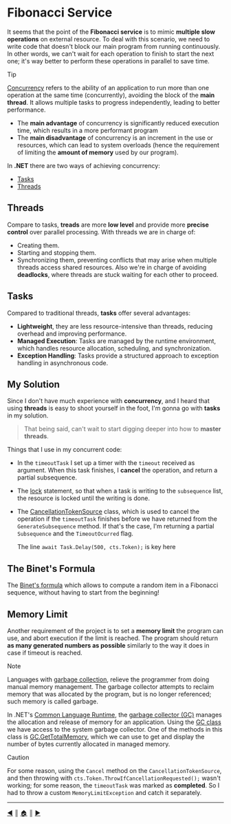 # Fibonacci Service

It seems that the point of the **Fibonacci service** is to mimic **multiple slow operations** on external resource. To deal with this scenario, we need to write code that doesn't block our main program from running continuously. In other words, we can't wait for each operation to finish to start the next one; it's way better to perform these operations in parallel to save time.

> [!TIP]
> [Concurrency](https://en.wikipedia.org/wiki/Concurrency_(computer_science)) refers to the ability of an application to run more than one operation at the same time (concurrently), avoiding the block of the **main thread**. It allows multiple tasks to progress independently, leading to better performance.
> - The **main advantage** of concurrency is significantly reduced execution time, which results in a more performant program
> - The **main disadvantage** of concurrency is an increment in the use or resources, which can lead to system overloads (hence the requirement of limiting the **amount of memory** used by our program).

In **.NET** there are two ways of achieving concurrency:

- [Tasks](https://learn.microsoft.com/en-us/dotnet/api/system.threading.tasks.task?view=net-8.0)
- [Threads](https://learn.microsoft.com/en-us/dotnet/api/system.threading.thread?view=net-8.0)

## Threads

Compare to tasks, **treads** are more **low level** and provide more **precise control** over parallel processing. With threads we are in charge of:

- Creating them.
- Starting and stopping them.
- Synchronizing them, preventing conflicts that may arise when multiple threads access shared resources. Also we're in charge of avoiding **deadlocks**, where threads are stuck waiting for each other to proceed.

## Tasks

Compared to traditional threads, **tasks** offer several advantages:

- **Lightweight**, they are less resource-intensive than threads, reducing overhead and improving performance.
- **Managed Execution**: Tasks are managed by the runtime environment, which handles resource allocation, scheduling, and synchronization.
- **Exception Handling**: Tasks provide a structured approach to exception handling in asynchronous code.

## My Solution

Since I don't have much experience with **concurrency**, and I heard that using **threads** is easy to shoot yourself in the foot, I'm gonna go with **tasks** in my solution.

> That being said, can't wait to start digging deeper into how to **master threads**.

Things that I use in my concurrent code:

- In the `timeoutTask` I set up a timer with the `timeout` received as argument. When this task finishes, I **cancel** the operation, and return a partial subsequence.

- The [lock](https://learn.microsoft.com/en-us/dotnet/csharp/language-reference/statements/lock) statement, so that when a task is writing to the `subsequence` list, the resource is locked until the writing is done.

- The [CancellationTokenSource](https://learn.microsoft.com/en-us/dotnet/api/system.threading.cancellationtokensource?view=net-8.0) class, which is used to cancel the operation if the `timeoutTask` finishes before we have returned from the `GenerateSubsequence` method. If that's the case, I'm returning a partial `Subsequence` and the `TimeoutOcurred` flag.

  The line `await Task.Delay(500, cts.Token);` is key here

## The Binet's Formula

The [Binet's formula](https://en.wikipedia.org/wiki/Fibonacci_sequence#Binet's_formula) which allows to compute a random item in a Fibonacci sequence, without having to start from the beginning!

## Memory Limit

Another requirement of the project is to set a **memory limit** the program can use, and abort execution if the limit is reached. The program should return **as many generated numbers as possible** similarly to the way it does in case if timeout is reached.

> [!NOTE]
> Languages with [garbage collection](https://en.wikipedia.org/wiki/Garbage_collection_(computer_science)), relieve the programmer from doing manual memory management. The garbage collector attempts to reclaim memory that was allocated by the program, but is no longer referenced; such memory is called garbage.

In .NET's [Common Language Runtime](https://learn.microsoft.com/en-us/dotnet/standard/clr), the [garbage collector (GC)](https://learn.microsoft.com/en-us/dotnet/standard/garbage-collection/fundamentals) manages the allocation and release of memory for an application. Using the [GC class](https://learn.microsoft.com/en-us/dotnet/api/system.gc?view=net-8.0) we have access to the system garbage collector. One of the methods in this class is [GC.GetTotalMemory](https://learn.microsoft.com/en-us/dotnet/api/system.gc.gettotalmemory?view=net-8.0), which we can use to get and display the number of bytes currently allocated in managed memory.

> [!CAUTION]
> For some reason, using the `Cancel` method on the `CancellationTokenSource`, and then throwing with `cts.Token.ThrowIfCancellationRequested();` wasn't working; for some reason, the `timeoutTask` was marked as **completed**. So I had to throw a custom `MemoryLimitException` and catch it separately.

---
[:arrow_backward:][back] ║ [:house:][home] ║ [:arrow_forward:][next]

<!-- navigation -->
[home]: /README.md
[back]: ./controllers.md
[next]: ./cache.md